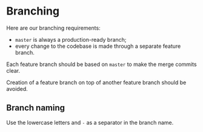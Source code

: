 # Branching

Here are our branching requirements:

- `master` is always a production-ready branch;
- every change to the codebase is made through a separate feature branch.

Each feature branch should be based on `master` to make the merge commits clear.

Creation of a feature branch on top of another feature branch should be avoided.

## Branch naming

Use the lowercase letters and `-` as a separator in the branch name.
